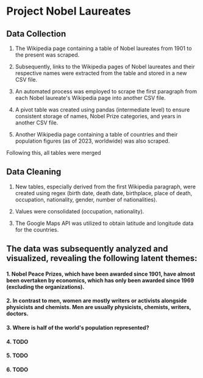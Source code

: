 # Project Nobel Laureates

## Data Collection
1. The Wikipedia page containing a table of Nobel laureates from 1901 to the present was scraped.<br/>

2. Subsequently, links to the Wikipedia pages of Nobel laureates and their respective names were extracted from the table and stored in a new CSV file.<br/>

3. An automated process was employed to scrape the first paragraph from each Nobel laureate's Wikipedia page into another CSV file.<br/>

4. A pivot table was created using pandas (intermediate level) to ensure consistent storage of names, Nobel Prize categories, and years in another CSV file.<br/>

5. Another Wikipedia page containing a table of countries and their population figures (as of 2023, worldwide) was also scraped.<br/>

Following this, all tables were merged

## Data Cleaning
1. New tables, especially derived from the first Wikipedia paragraph, were created using regex (birth date, death date, birthplace, place of death, occupation, nationality, gender, number of nationalities).<br/>

2. Values were consolidated (occupation, nationality).<br/>

3. The Google Maps API was utilized to obtain latitude and longitude data for the countries.<br/>


## The data was subsequently analyzed and visualized, revealing the following latent themes:
#### 1. Nobel Peace Prizes, which have been awarded since 1901, have almost been overtaken by economics, which has only been awarded since 1969 (excluding the organizations).
#### 2. In contrast to men, women are mostly writers or activists alongside physicists and chemists. Men are usually physicists, chemists, writers, doctors.
#### 3. Where is half of the world's population represented?
#### 4. TODO
#### 5. TODO
#### 6. TODO



